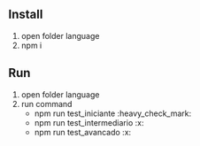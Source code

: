 ## Install
<ol>
    <li>open folder language</li>
    <li>npm i</li>
</ol>

## Run
<ol>
  <li>open folder language</li>
  <li>run command
    <ul>
      <li>npm run test_iniciante :heavy_check_mark:</li>
      <li>npm run test_intermediario :x:</li>
      <li>npm run test_avancado :x:</li>
    </ul>
  </li>
</ol>